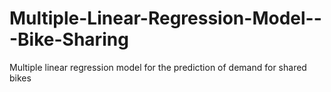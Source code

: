 # Multiple-Linear-Regression-Model---Bike-Sharing
Multiple linear regression model for the prediction of demand for shared bikes
